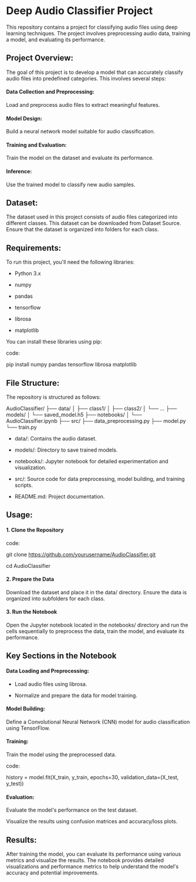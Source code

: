 # Deep Audio Classifier Project

This repository contains a project for classifying audio files using deep learning techniques. The project involves preprocessing audio data, training a model, and evaluating its performance.

## Project Overview:

The goal of this project is to develop a model that can accurately classify audio files into predefined categories. This involves several steps:

#### Data Collection and Preprocessing: 

Load and preprocess audio files to extract meaningful features.

#### Model Design: 

Build a neural network model suitable for audio classification.

#### Training and Evaluation: 

Train the model on the dataset and evaluate its performance.

#### Inference: 

Use the trained model to classify new audio samples.

## Dataset:

The dataset used in this project consists of audio files categorized into different classes. This dataset can be downloaded from Dataset Source. Ensure that the dataset is organized into folders for each class.

## Requirements:

To run this project, you'll need the following libraries:

- Python 3.x

- numpy

- pandas

- tensorflow

- librosa

- matplotlib

You can install these libraries using pip:

code:

pip install numpy pandas tensorflow librosa matplotlib

## File Structure:

The repository is structured as follows:

AudioClassifier/
├── data/
│   ├── class1/
│   ├── class2/
│   └── ...
├── models/
│   └── saved_model.h5
├── notebooks/
│   └── AudioClassifier.ipynb
├── src/
   ├── data_preprocessing.py
   ├── model.py
   └── train.py

- data/: Contains the audio dataset.

- models/: Directory to save trained models.

- notebooks/: Jupyter notebook for detailed experimentation and visualization.

- src/: Source code for data preprocessing, model building, and training scripts.

- README.md: Project documentation.

## Usage:

#### 1. Clone the Repository

code:

git clone https://github.com/yourusername/AudioClassifier.git

cd AudioClassifier

#### 2. Prepare the Data

Download the dataset and place it in the data/ directory. Ensure the data is organized into subfolders for each class.

#### 3. Run the Notebook

Open the Jupyter notebook located in the notebooks/ directory and run the cells sequentially to preprocess the data, train the model, and evaluate its performance.

## Key Sections in the Notebook

#### Data Loading and Preprocessing:

- Load audio files using librosa.

- Normalize and prepare the data for model training.

#### Model Building:

Define a Convolutional Neural Network (CNN) model for audio classification using TensorFlow.

#### Training:

Train the model using the preprocessed data.

code:

history = model.fit(X_train, y_train, epochs=30, validation_data=(X_test, y_test))

#### Evaluation:

Evaluate the model's performance on the test dataset.

Visualize the results using confusion matrices and accuracy/loss plots.

## Results:

After training the model, you can evaluate its performance using various metrics and visualize the results. The notebook provides detailed visualizations and performance metrics to help understand the model's accuracy and potential improvements.
